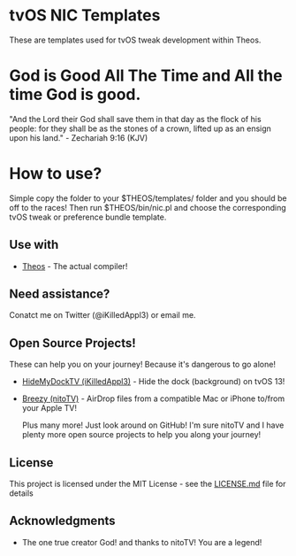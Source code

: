 # tvOS NIC Templates
These are templates used for tvOS tweak development within Theos.

# God is Good All The Time and All the time God is good.
"And the Lord their God shall save them in that day as the flock of his people: for they shall be as the stones of a crown, lifted up as an ensign upon his land." - Zechariah 9:16 (KJV)

# How to use?

Simple copy the folder to your $THEOS/templates/ folder and you should be off to the races!
Then run $THEOS/bin/nic.pl and choose the corresponding tvOS tweak or preference bundle template.

## Use with

* [Theos](https://github.com/theos/theos) - The actual compiler!


## Need assistance? 
Conatct me on Twitter (@iKilledAppl3) or email me.

## Open Source Projects! 
These can help you on your journey! Because it's dangerous to go alone!

* [HideMyDockTV (iKilledAppl3)](https://github.com/iKilledAppl3/HideMyDockTV/) - Hide the dock (background) on tvOS 13!
* [Breezy (nitoTV)](https://github.com/lechium/Breezy/) - AirDrop files from a compatible Mac or iPhone to/from your Apple TV!
    
    Plus many more! Just look around on GitHub! I'm sure nitoTV and I have plenty more open source projects to help you along your journey!

## License

This project is licensed under the MIT License - see the [LICENSE.md](LICENSE.md) file for details

## Acknowledgments

*  The one true creator God! and thanks to nitoTV! You are a legend!
